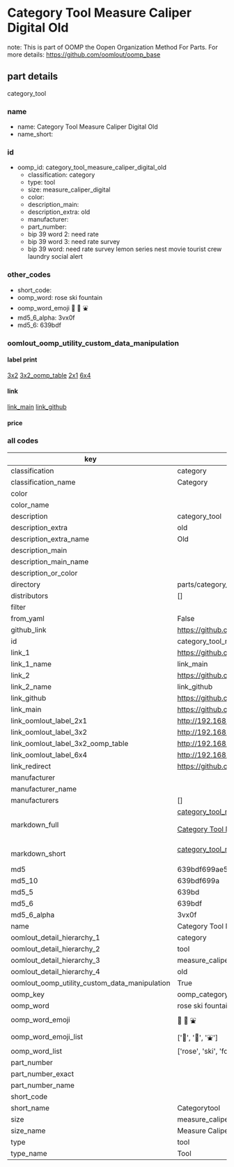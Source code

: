 # Category Tool Measure Caliper Digital Old  

note: This is part of OOMP the Oopen Organization Method For Parts. For more details: https://github.com/oomlout/oomp_base

##  part details
  



category_tool



### name
* name: Category Tool Measure Caliper Digital Old
* name_short: 
### id
* oomp_id: category_tool_measure_caliper_digital_old
  * classification: category
  * type: tool
  * size: measure_caliper_digital
  * color: 
  * description_main: 
  * description_extra: old
  * manufacturer: 
  * part_number: 
  * bip 39 word 2: need rate
  * bip 39 word 3: need rate survey
  * bip 39 word: need rate survey lemon series nest movie tourist crew laundry social alert

### other_codes
* short_code: 
* oomp_word: rose ski fountain
* oomp_word_emoji :rose: :ski: :fountain:
* md5_6_alpha: 3vx0f
* md5_6: 639bdf






### oomlout_oomp_utility_custom_data_manipulation
#### label print
[3x2](http://192.168.1.245:1112/?label=oomp%203vx0f)
[3x2_oomp_table](http://192.168.1.108:1112/?label=oomp%203vx0f)
[2x1](http://192.168.1.242:1112/?label=oomp%203vx0f)
[6x4](http://192.168.1.55:1112/?label=oomp%203vx0f)    

#### link

[link_main](https://github.com/oomlout/oomlout_oomp_version_1_messy/tree/main/parts/category_tool_measure_caliper_digital_old) [link_github](https://github.com/oomlout/oomlout_oomp_version_1_messy/tree/main/parts/category_tool_measure_caliper_digital_old)                             

#### price







### all codes 
| key | value |  
| --- | --- |  
| classification | category |  
| classification_name | Category |  
| color |  |  
| color_name |  |  
| description | category_tool |  
| description_extra | old |  
| description_extra_name | Old |  
| description_main |  |  
| description_main_name |  |  
| description_or_color |   |  
| directory | parts/category_tool_measure_caliper_digital_old |  
| distributors | [] |  
| filter |  |  
| from_yaml | False |  
| github_link | https://github.com/oomlout/oomlout_oomp_part_src/tree/main/parts/category_tool_measure_caliper_digital_old |  
| id | category_tool_measure_caliper_digital_old |  
| link_1 | https://github.com/oomlout/oomlout_oomp_version_1_messy/tree/main/parts/category_tool_measure_caliper_digital_old |  
| link_1_name | link_main |  
| link_2 | https://github.com/oomlout/oomlout_oomp_version_1_messy/tree/main/parts/category_tool_measure_caliper_digital_old |  
| link_2_name | link_github |  
| link_github | https://github.com/oomlout/oomlout_oomp_version_1_messy/tree/main/parts/category_tool_measure_caliper_digital_old |  
| link_main | https://github.com/oomlout/oomlout_oomp_version_1_messy/tree/main/parts/category_tool_measure_caliper_digital_old |  
| link_oomlout_label_2x1 | http://192.168.1.242:1112/?label=oomp%203vx0f |  
| link_oomlout_label_3x2 | http://192.168.1.245:1112/?label=oomp%203vx0f |  
| link_oomlout_label_3x2_oomp_table | http://192.168.1.108:1112/?label=oomp%203vx0f |  
| link_oomlout_label_6x4 | http://192.168.1.55:1112/?label=oomp%203vx0f |  
| link_redirect | https://github.com/oomlout/oomlout_oomp_version_1_messy/tree/main/parts/category_tool_measure_caliper_digital_old |  
| manufacturer |  |  
| manufacturer_name |  |  
| manufacturers | [] |  
| markdown_full | [category_tool_measure_caliper_digital_old](none)<br>[](none)<br>[Category Tool Measure Caliper Digital Old](none)<br><br> |  
| markdown_short | [category_tool_measure_caliper_digital_old](none)<br><br> |  
| md5 | 639bdf699ae5f21e526207fdb56c8c9e |  
| md5_10 | 639bdf699a |  
| md5_5 | 639bd |  
| md5_6 | 639bdf |  
| md5_6_alpha | 3vx0f |  
| name | Category Tool Measure Caliper Digital Old |  
| oomlout_detail_hierarchy_1 | category |  
| oomlout_detail_hierarchy_2 | tool |  
| oomlout_detail_hierarchy_3 | measure_caliper_digital |  
| oomlout_detail_hierarchy_4 | old |  
| oomlout_oomp_utility_custom_data_manipulation | True |  
| oomp_key | oomp_category_tool_measure_caliper_digital_old |  
| oomp_word | rose ski fountain |  
| oomp_word_emoji | :rose: :ski: :fountain: |  
| oomp_word_emoji_list | [':rose:', ':ski:', ':fountain:'] |  
| oomp_word_list | ['rose', 'ski', 'fountain'] |  
| part_number |  |  
| part_number_exact |  |  
| part_number_name |  |  
| short_code |  |  
| short_name | Categorytool |  
| size | measure_caliper_digital |  
| size_name | Measure Caliper Digital |  
| type | tool |  
| type_name | Tool |  
